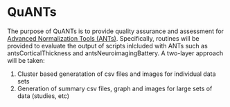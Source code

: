 QuANTs
======

The purpose of QuANTs is to provide quality assurance and assessment for [Advanced Normalization Tools (ANTs)](https://github.com/stnava/ANTs). Specifically, routines will be provided to evaluate the output of scripts inlcluded with ANTs such as antsCorticalThickness and antsNeuroimagingBattery. A two-layer approach will be taken:
1) Cluster based generatation of csv files and images for individual data sets
2) Generation of summary csv files, graph and images for large sets of data (studies, etc)
